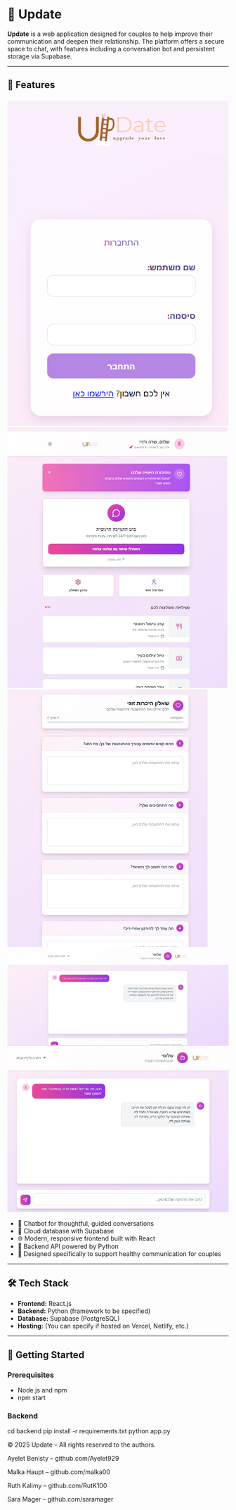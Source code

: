 # 💬 Update

**Update** is a web application designed for couples to help improve their communication and deepen their relationship.
The platform offers a secure space to chat, with features including a conversation bot and persistent storage via Supabase.

---

## 🧠 Features
![App Screenshot](./images/loginPageImage.png) 
![App Screenshot](./images/homePageImage.png) 
![App Screenshot](./images/questionPageImage.png)
![App Screenshot](./images/questionImage1.png) 
![App Screenshot](./images/questionImage2.png) 
- 🤖 Chatbot for thoughtful, guided conversations
- 💾 Cloud database with Supabase
- 🌐 Modern, responsive frontend built with React
- 🔐 Backend API powered by Python
- 👫 Designed specifically to support healthy communication for couples

---

## 🛠️ Tech Stack

- **Frontend:** React.js
- **Backend:** Python (framework to be specified)
- **Database:** Supabase (PostgreSQL)
- **Hosting:** (You can specify if hosted on Vercel, Netlify, etc.)

---

## 🚀 Getting Started

### Prerequisites

- Node.js and npm
- npm start

### Backend

cd backend
pip install -r requirements.txt
python app.py


© 2025 Update – All rights reserved to the authors.

Ayelet Benisty – github.com/Ayelet929

Malka Haupt – github.com/malka00

Ruth Kalimy – github.com/RutK100

Sara Mager – github.com/saramager




